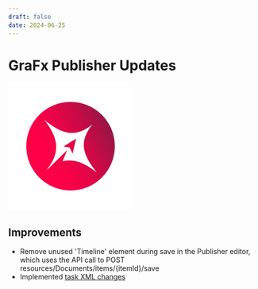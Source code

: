 ```yaml
---
draft: false
date: 2024-06-25
---
```


# GraFx Publisher Updates

![rn_icon](icon-GraFx-Publisher.svg)

<!-- more -->

## Improvements

- Remove unused 'Timeline' element during save in the Publisher editor, which uses the API call to POST resources/Documents/items/{itemId}/save
- Implemented [task XML changes](https://chilipublishdocs.atlassian.net/wiki/spaces/CPDOC/pages/1636204545/Output+Task+Response+Changes+Coming+After+2024-05-13)
